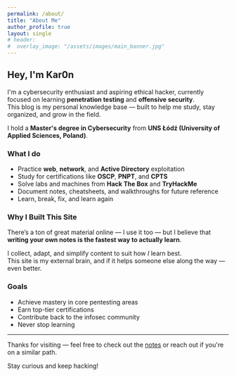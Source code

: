 ```yaml
---
permalink: /about/
title: "About Me"
author_profile: true
layout: single
# header:  
#  overlay_image: "/assets/images/main_banner.jpg"
---
```

## Hey, I'm Kar0n 

I'm a cybersecurity enthusiast and aspiring ethical hacker, currently focused on learning **penetration testing** and **offensive security**.  
This blog is my personal knowledge base — built to help me study, stay organized, and grow in the field.

I hold a **Master's degree in Cybersecurity** from **UNS Łódź (University of Applied Sciences, Poland)**.

### What I do

- Practice **web**, **network**, and **Active Directory** exploitation  
- Study for certifications like **OSCP**, **PNPT**, and **CPTS**  
- Solve labs and machines from **Hack The Box** and **TryHackMe**  
- Document notes, cheatsheets, and walkthroughs for future reference  
- Learn, break, fix, and learn again  

### Why I Built This Site

There’s a ton of great material online — I use it too — but I believe that  
**writing your own notes is the fastest way to actually learn**.

I collect, adapt, and simplify content to suit how *I* learn best.  
This site is my external brain, and if it helps someone else along the way — even better.

### Goals

- Achieve mastery in core pentesting areas  
- Earn top-tier certifications  
- Contribute back to the infosec community  
- Never stop learning  

---

Thanks for visiting — feel free to check out the [notes](/notes/) or reach out if you're on a similar path.

Stay curious and keep hacking!
